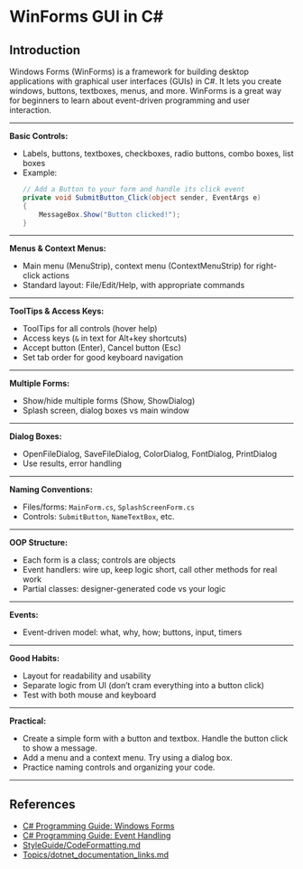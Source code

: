 # WinForms GUI in C#

## Introduction

Windows Forms (WinForms) is a framework for building desktop applications with graphical user interfaces (GUIs) in C#. It lets you create windows, buttons, textboxes, menus, and more. WinForms is a great way for beginners to learn about event-driven programming and user interaction.

---

**Basic Controls:**
- Labels, buttons, textboxes, checkboxes, radio buttons, combo boxes, list boxes
- Example:
  ```csharp
  // Add a Button to your form and handle its click event
  private void SubmitButton_Click(object sender, EventArgs e)
  {
      MessageBox.Show("Button clicked!");
  }
  ```

---

**Menus & Context Menus:**
- Main menu (MenuStrip), context menu (ContextMenuStrip) for right-click actions
- Standard layout: File/Edit/Help, with appropriate commands

---

**ToolTips & Access Keys:**
- ToolTips for all controls (hover help)
- Access keys (`&` in text for Alt+key shortcuts)
- Accept button (Enter), Cancel button (Esc)
- Set tab order for good keyboard navigation

---

**Multiple Forms:**
- Show/hide multiple forms (Show, ShowDialog)
- Splash screen, dialog boxes vs main window

---

**Dialog Boxes:**
- OpenFileDialog, SaveFileDialog, ColorDialog, FontDialog, PrintDialog
- Use results, error handling

---

**Naming Conventions:**
- Files/forms: `MainForm.cs`, `SplashScreenForm.cs`
- Controls: `SubmitButton`, `NameTextBox`, etc.

---

**OOP Structure:**
- Each form is a class; controls are objects
- Event handlers: wire up, keep logic short, call other methods for real work
- Partial classes: designer-generated code vs your logic

---

**Events:**
- Event-driven model: what, why, how; buttons, input, timers

---

**Good Habits:**
- Layout for readability and usability
- Separate logic from UI (don’t cram everything into a button click)
- Test with both mouse and keyboard

---

**Practical:**
- Create a simple form with a button and textbox. Handle the button click to show a message.
- Add a menu and a context menu. Try using a dialog box.
- Practice naming controls and organizing your code.

---

## References
- [C# Programming Guide: Windows Forms](https://learn.microsoft.com/en-us/dotnet/desktop/winforms/)
- [C# Programming Guide: Event Handling](https://learn.microsoft.com/en-us/dotnet/desktop/winforms/events-overview)
- [StyleGuide/CodeFormatting.md](../StyleGuide/CodeFormatting.md)
- [Topics/dotnet_documentation_links.md](dotnet_documentation_links.md)

